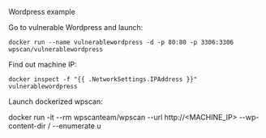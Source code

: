 Wordpress example

Go to vulnerable Wordpress and launch:

```shell
docker run --name vulnerablewordpress -d -p 80:80 -p 3306:3306 wpscan/vulnerablewordpress
```

Find out machine IP:

```shell
docker inspect -f "{{ .NetworkSettings.IPAddress }}" vulnerablewordpress
```

Launch dockerized wpscan:

docker run -it --rm wpscanteam/wpscan --url http://<MACHINE_IP> --wp-content-dir /  --enumerate u
